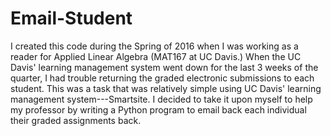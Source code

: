 # Email-Student
I created this code during the Spring of 2016 when I was working as a reader for Applied Linear Algebra (MAT167 at UC Davis.) When the UC Davis' learning management system went down for the last 3 weeks of the quarter, I had trouble returning the graded electronic submissions to each student. This was a task that was relatively simple using UC Davis' learning management system---Smartsite. I decided to take it upon myself to help my professor by writing a Python program to email back each individual their graded assignments back. 
